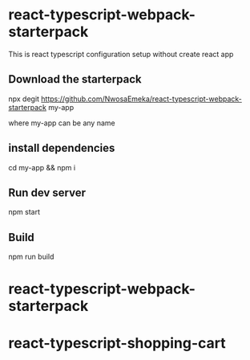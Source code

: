 # react-typescript-webpack-starterpack

This is react typescript configuration setup without create react app

## Download the starterpack

npx degit https://github.com/NwosaEmeka/react-typescript-webpack-starterpack my-app

where my-app can be any name

## install dependencies

cd my-app && npm i

## Run dev server

npm start

## Build

npm run build
# react-typescript-webpack-starterpack
# react-typescript-shopping-cart
